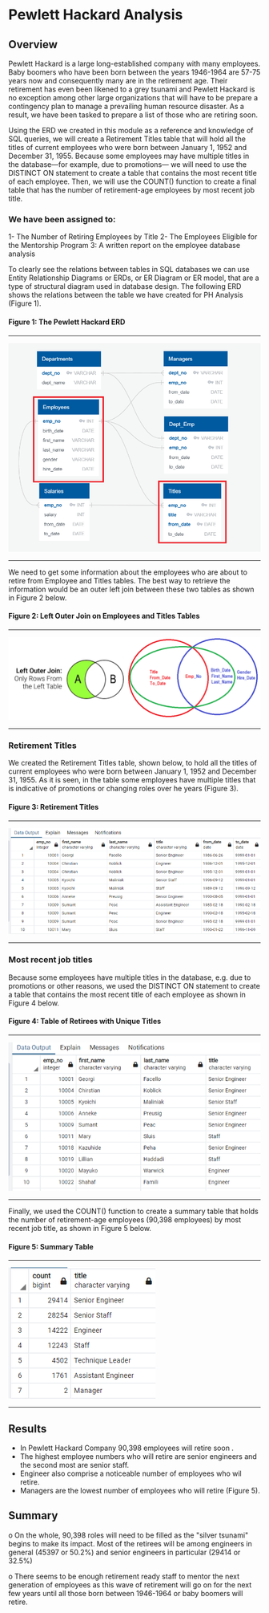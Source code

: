 # Pewlett Hackard Analysis

## Overview 

Pewlett Hackard is a large long-established company with many employees. Baby boomers who have been born between the years 1946-1964 are 57-75 years now and consequently many are in the retirement age. Their retirement has even been likened to a grey tsunami and Pewlett Hackard is no exception among other large organizations that will have to be prepare a contingency plan to manage a prevailing human resource disaster. As a result, we have been tasked to prepare a list of those who are retiring soon.

Using the ERD we created in this module as a reference and knowledge of SQL queries, we will create a Retirement Titles table that will hold all the titles of current employees who were born between January 1, 1952 and December 31, 1955. Because some employees may have multiple titles in the database—for example, due to promotions— we will need to use the DISTINCT ON statement to create a table that contains the most recent title of each employee. Then, we will use the COUNT() function to create a final table that has the number of retirement-age employees by most recent job title.

### We have been assigned to: 
  1- The Number of Retiring Employees by Title
  2- The Employees Eligible for the Mentorship Program
  3: A written report on the employee database analysis

To clearly see the relations between tables in SQL databases we can use Entity Relationship Diagrams or ERDs, or ER Diagram or ER model, that are a type of structural diagram used in database design. The following ERD shows the relations between the table we have created for PH Analysis (Figure 1).


#### Figure 1: The Pewlett Hackard ERD

-----------------------
![EmployeeDB.png](https://github.com/BHashemi2021/Pewlett-Hackard-Analysis/blob/main/Pewlett-Hackard-Analysis/Images/EmployeeDB.png)

-----------------------


We need to get some information about the employees who are about to retire from Employee and Titles tables. The best way to retrieve the information would be an outer left join between these two tables as shown in Figure 2 below.

#### Figure 2: Left Outer Join on Employees and Titles Tables

------------------------
![Left-outer-join.png](https://github.com/BHashemi2021/Pewlett-Hackard-Analysis/blob/main/Pewlett-Hackard-Analysis/Images/Left-outer-join.png)

------------------------



### Retirement Titles

We created the Retirement Titles table, shown below, to hold all the titles of current employees who were born between January 1, 1952 and December 31, 1955. As it is seen, in the table some employees have multiple titles that is indicative of promotions or changing roles over he years (Figure 3).


#### Figure 3: Retirement Titles

-----------------------
![1-retirement_titles.png](https://github.com/BHashemi2021/Pewlett-Hackard-Analysis/blob/main/Pewlett-Hackard-Analysis/Images/1-retirement_titles.png)

-----------------------



### Most recent job titles

Because some employees have multiple titles in the database, e.g. due to promotions or other reasons, we used the DISTINCT ON statement to create a table that contains the most recent title of each employee as shown in Figure 4 below.


#### Figure 4: Table of Retirees with Unique Titles
----------------------
![2-unique_titles.png](https://github.com/BHashemi2021/Pewlett-Hackard-Analysis/blob/main/Pewlett-Hackard-Analysis/Images/2-unique_titles.png)

----------------------


Finally, we used the COUNT() function to create a summary table that holds the number of retirement-age employees (90,398 employees) by most recent job title, as shown in Figure 5 below.



#### Figure 5: Summary Table

----------------------
![3_retiring_titles.png](https://github.com/BHashemi2021/Pewlett-Hackard-Analysis/blob/main/Pewlett-Hackard-Analysis/Images/3_retiring_titles.png)

----------------------


## Results 

* In Pewlett Hackard Company 90,398 employees will retire soon .
* The highest employee numbers who will retire are senior engineers and the second most are senior staff.
* Engineer also comprise a noticeable number of employees who wil retire.
* Managers are the lowest number of employees who will retire (Figure 5).


## Summary

o	On the whole, 90,398 roles will need to be filled as the "silver tsunami" begins to make its impact. Most of the retirees will be among engineers in general (45397 or 50.2%) and senior engineers in particular (29414 or 32.5%)

o	There seems to be enough retirement ready staff to mentor the next generation of employees as this wave of retirement will go on for the next few years until all those born between 1946-1964 or baby boomers will retire. 
